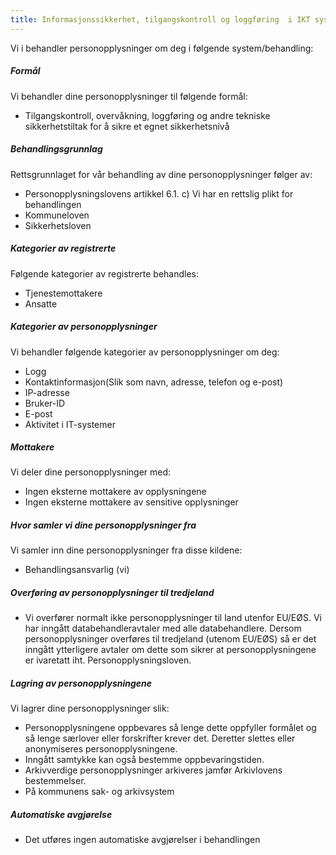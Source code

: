 ```yaml
---
title: Informasjonssikkerhet, tilgangskontroll og loggføring  i IKT systemer
---
```



Vi i behandler personopplysninger om deg i følgende system/behandling:

  

##### Formål

Vi behandler dine personopplysninger til følgende formål:

*   Tilgangskontroll, overvåkning, loggføring og andre tekniske sikkerhetstiltak for å sikre et egnet sikkerhetsnivå

##### Behandlingsgrunnlag

Rettsgrunnlaget for vår behandling av dine personopplysninger følger av:

*   Personopplysningslovens artikkel 6.1. c) Vi har en rettslig plikt for behandlingen
*   Kommuneloven
*   Sikkerhetsloven

##### Kategorier av registrerte

Følgende kategorier av registrerte behandles:

*   Tjenestemottakere
*   Ansatte

##### Kategorier av personopplysninger

Vi behandler følgende kategorier av personopplysninger om deg:

*   Logg
*   Kontaktinformasjon(Slik som navn, adresse, telefon og e-post)
*   IP-adresse
*   Bruker-ID
*   E-post
*   Aktivitet i IT-systemer

##### Mottakere

Vi deler dine personopplysninger med:

*   Ingen eksterne mottakere av opplysningene
*   Ingen eksterne mottakere av sensitive opplysninger

##### Hvor samler vi dine personopplysninger fra

Vi samler inn dine personopplysninger fra disse kildene:

*   Behandlingsansvarlig (vi)

##### Overføring av personopplysninger til tredjeland

*   Vi overfører normalt ikke personopplysninger til land utenfor EU/EØS. Vi har inngått databehandleravtaler med alle databehandlere. Dersom personopplysninger overføres til tredjeland (utenom EU/EØS) så er det inngått ytterligere avtaler om dette som sikrer at personopplysningene er ivaretatt iht. Personopplysningsloven.

##### Lagring av personopplysningene

Vi lagrer dine personopplysninger slik:

*   Personopplysningene oppbevares så lenge dette oppfyller formålet og så lenge særlover eller forskrifter krever det. Deretter slettes eller anonymiseres personopplysningene.
*   Inngått samtykke kan også bestemme oppbevaringstiden.
*   Arkivverdige personopplysninger arkiveres jamfør Arkivlovens bestemmelser.
*   På kommunens sak- og arkivsystem

##### Automatiske avgjørelse

*   Det utføres ingen automatiske avgjørelser i behandlingen